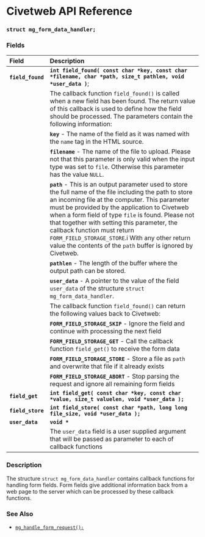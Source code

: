 # Civetweb API Reference

### `struct mg_form_data_handler;`

### Fields

|Field|Description|
|:---|:---|
|**`field_found`**|**`int field_found( const char *key, const char *filename, char *path, size_t pathlen, void *user_data )`**;|
||The callback function `field_found()` is called when a new field has been found. The return value of this callback is used to define how the field should be processed. The parameters contain the following information:|
||**`key`** - The name of the field as it was named with the `name` tag in the HTML source.|
||**`filename`** - The name of the file to upload. Please not that this parameter is only valid when the input type was set to `file`. Otherwise this parameter has the value `NULL`.|
||**`path`** - This is an output parameter used to store the full name of the file including the path to store an incoming file at the computer. This parameter must be provided by the application to Civetweb when a form field of type `file` is found. Please not that together with setting this parameter, the callback function must return `FORM_FIELD_STORAGE_STORE`.i With any other return value the contents of the `path` buffer is ignored by Civetweb.|
||**`pathlen`** - The length of the buffer where the output path can be stored.|
||**`user_data`** - A pointer to the value of the field `user_data` of the structure `struct mg_form_data_handler`.|
||The callback function `field_found()` can return the following values back to Civetweb:|
||**`FORM_FIELD_STORAGE_SKIP`** - Ignore the field and continue with processing the next field|
||**`FORM_FIELD_STORAGE_GET`** - Call the callback function `field_get()` to receive the form data|
||**`FORM_FIELD_STORAGE_STORE`** - Store a file as `path` and overwrite that file if it already exists|
||**`FORM_FIELD_STORAGE_ABORT`** - Stop parsing the request and ignore all remaining form fields|
|**`field_get`**|**`int field_get( const char *key, const char *value, size_t valuelen, void *user_data );`**|
|**`field_store`**|**`int field_store( const char *path, long long file_size, void *user_data );`**|
|**`user_data`**|**`void *`**|
||The `user_data` field is a user supplied argument that will be passed as parameter to each of callback functions|

### Description

The structure `struct mg_form_data_handler` contains callback functions for handling form fields. Form fields give additional information back from a web page to the server which can be processed by these callback functions.

### See Also

* [`mg_handle_form_request();`](mg_handle_form_request.md)
